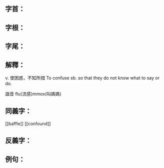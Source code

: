 
## 字首：

## 字根：

## 字尾：


## 解釋：
v.
使困惑，不知所措
To confuse sb. so that they do not know what to say or do.

諧音
flu(流感)mmox(叫媽媽)

## 同義字：
[[baffle]]
[[confound]]
## 反義字：

## 例句：

